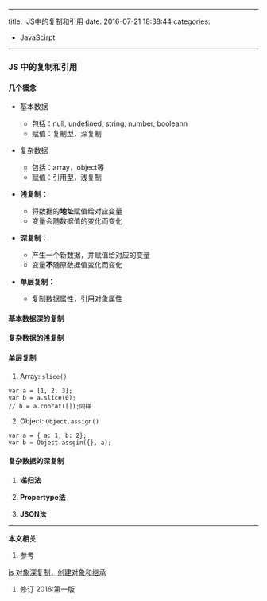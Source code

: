 ----
title:  JS中的复制和引用
date: 2016-07-21 18:38:44
categories:
- JavaScirpt
----
### JS 中的复制和引用

#### 几个概念
- 基本数据
  - 包括：null, undefined, string, number, booleann
  - 赋值：复制型，深复制
- 复杂数据
  - 包括：array，object等
  - 赋值：引用型，浅复制


- **浅复制：**
  - 将数据的**地址**赋值给对应变量
  - 变量会随数据值的变化而变化
- **深复制：**
  - 产生一个新数据，并赋值给对应的变量
  - 变量**不**随原数据值变化而变化
- **单层复制：**
  - 复制数据属性，引用对象属性
  
#### 基本数据深的复制


#### 复杂数据的浅复制



#### 单层复制
1. Array: `slice()`
  ```
  var a = [1, 2, 3];
  var b = a.slice(0);
  // b = a.concat([]);同样
  ```
2. Object: `Object.assign()`
  ```
  var a = { a: 1, b: 2};
  var b = Object.assgin({}, a);
  ```



#### 复杂数据的深复制
1. **递归法**



1. **Propertype法**



1. **JSON法**


***
**本文相关**
1. 参考

[js 对象深复制，创建对象和继承](http://www.cnblogs.com/codetker/p/4672135.html)
1. 修订
2016:第一版
